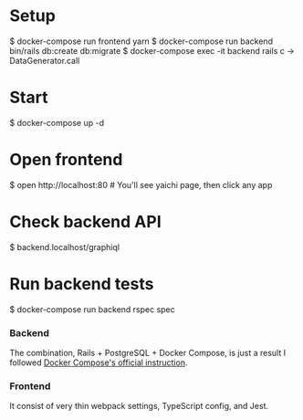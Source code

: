 # Setup
$ docker-compose run frontend yarn
$ docker-compose run backend bin/rails db:create db:migrate
$ docker-compose exec -it backend rails c -> DataGenerator.call

# Start
$ docker-compose up -d

# Open frontend
$ open http://localhost:80 # You'll see yaichi page, then click any app

# Check backend API
$ backend.localhost/graphiql

# Run backend tests
$ docker-compose run  backend rspec spec

### Backend

The combination, Rails + PostgreSQL + Docker Compose, is just a result I followed [Docker Compose's official instruction](https://docs.docker.com/compose/rails/).

### Frontend

It consist of very thin webpack settings, TypeScript config, and Jest.

